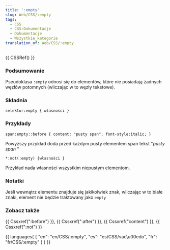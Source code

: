 ```yaml
---
title: ':empty'
slug: Web/CSS/:empty
tags:
  - CSS
  - CSS:Dokumentacje
  - Dokumentacje
  - Wszystkie_kategorie
translation_of: Web/CSS/:empty
---
```

{{ CSSRef() }}

### Podsumowanie

Pseudoklasa `:empty` odnosi się do elementów, które nie posiadają żadnych węzłów potomnych (wliczając w to węzły tekstowe).

### Składnia

    selektor:empty { własności }

### Przykłady

    span:empty::before { content: "pusty span"; font-style:italic; }

Powyższy przykład doda przed każdym pusty elementem span tekst "_pusty span_ "

    *:not(:empty) {własności }

Przykład nada własności wszystkim niepustym elementom.

### Notatki

Jeśli wewnątrz elementu znajduje się jakikolwiek znak, wliczając w to białe znaki, element nie będzie traktowany jako `empty`

### Zobacz także

{{ Cssxref(":before") }}, {{ Cssxref(":after") }}, {{ Cssxref("content") }}, {{ Cssxref(":not") }}



{{ languages( { "en": "en/CSS/:empty", "es": "es/CSS/vac\u00edo", "fr": "fr/CSS/:empty" } ) }}
